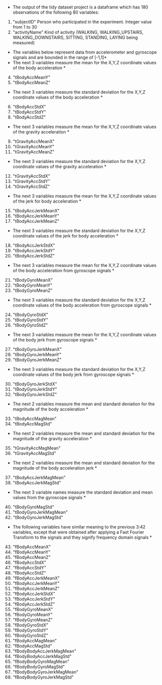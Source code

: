 + The output of the tidy dataset project is a dataframe which has 180 observations of the following 80 variables:
 1. "subjectID" 	Person who participated in the experiment. Integer value from 1 to 30
 2. "activityName"	Kind of activity (WALKING, WALKING_UPSTAIRS, WALKING_DOWNSTAIRS, SITTING, STANDING, LAYING being measured) 
 * The variables below represent data from accelerometer and gyroscope signals and are bounded in the range of [-1,1]*
 * The next 3 variables measure the mean for the X,Y,Z coordinate values of the body acceleration *
 4. "tBodyAccMeanY"            
 5. "tBodyAccMeanZ"     
 * The next 3 variables measure the standard deviation for the X,Y,Z coordinate values of the body acceleration *      
 6. "tBodyAccStdX"            
 7. "tBodyAccStdY"             
 8. "tBodyAccStdZ"    
 * The next 3 variables measure the mean for the X,Y,Z coordinate values of the gravity acceleration *        
 9. "tGravityAccMeanX"        
 10. "tGravityAccMeanY"         
 11. "tGravityAccMeanZ"         
 * The next 3 variables measure the standard deviation for the X,Y,Z coordinate values of the gravity acceleration * 
 12. "tGravityAccStdX"         
 13. "tGravityAccStdY"          
 14. "tGravityAccStdZ" 
 * The next 3 variables measure the mean for the X,Y,Z coordinate values of the jerk for body acceleration *       
 15. "tBodyAccJerkMeanX"       
 16. "tBodyAccJerkMeanY"        
 17. "tBodyAccJerkMeanZ"      
 * The next 3 variables measure the standard deviation for the X,Y,Z coordinate values of the jerk for body acceleration *   
 18. "tBodyAccJerkStdX"        
 19. "tBodyAccJerkStdY"         
 20. "tBodyAccJerkStdZ"        
 * The next 3 variables measure the mean for the X,Y,Z coordinate values of the body acceleration from gyroscope signals * 
 21. "tBodyGyroMeanX"          
 22. "tBodyGyroMeanY"           
 23. "tBodyGyroMeanZ"     
 * The next 3 variables measure the standard deviation for the X,Y,Z coordinate values of the body acceleration from gyroscope signals  *      
 24. "tBodyGyroStdX"           
 25. "tBodyGyroStdY"            
 26. "tBodyGyroStdZ"   
 * The next 3 variables measure the mean for the X,Y,Z coordinate values of the body jerk from gyroscope signals *   
 27. "tBodyGyroJerkMeanX"      
 28. "tBodyGyroJerkMeanY"       
 29. "tBodyGyroJerkMeanZ"      
 * The next 3 variables measure the standard deviation for the X,Y,Z coordinate values of the body jerk from gyroscope signals *  
 30. "tBodyGyroJerkStdX"       
 31. "tBodyGyroJerkStdY"        
 32. "tBodyGyroJerkStdZ"
 * The next 2 variables measure the mean and standard deviation for the magnitude of the body acceleration  *         
 33. "tBodyAccMagMean"         
 34. "tBodyAccMagStd"      
 * The next 2 variables measure the mean and standard deviation for the magnitude of the gravity acceleration *
 35. "tGravityAccMagMean"       
 36. "tGravityAccMagStd"  
 * The next 2 variables measure the mean and standard deviation for the magnitude of the body acceleration jerk *     
 37. "tBodyAccJerkMagMean"      
 38. "tBodyAccJerkMagStd"    
 * The next 3 variable names measure the standard deviation and mean values from the gyroscope signals *   
 40. "tBodyGyroMagStd"          
 41. "tBodyGyroJerkMagMean"     
 42. "tBodyGyroJerkMagStd"    
 * The following variables have similar meaning to the previous 3:42 variables, except that were obtained after applying a Fast Fourier Transform to the signals and they signify frequency domain signals *
 43. "fBodyAccMeanX"            
 44. "fBodyAccMeanY"            
 45. "fBodyAccMeanZ"           
 46. "fBodyAccStdX"             
 47. "fBodyAccStdY"             
 48. "fBodyAccStdZ"            
 49. "fBodyAccJerkMeanX"        
 50. "fBodyAccJerkMeanY"        
 51. "fBodyAccJerkMeanZ"       
 52. "fBodyAccJerkStdX"         
 53. "fBodyAccJerkStdY"         
 54. "fBodyAccJerkStdZ"        
 55. "fBodyGyroMeanX"           
 56. "fBodyGyroMeanY"           
 57. "fBodyGyroMeanZ"          
 58. "fBodyGyroStdX"            
 59. "fBodyGyroStdY"            
 60. "fBodyGyroStdZ"           
 61. "fBodyAccMagMean"          
 62. "fBodyAccMagStd"           
 63. "fBodyBodyAccJerkMagMean" 
 64. "fBodyBodyAccJerkMagStd"   
 65. "fBodyBodyGyroMagMean"     
 66. "fBodyBodyGyroMagStd"     
 67. "fBodyBodyGyroJerkMagMean" 
 68. "fBodyBodyGyroJerkMagStd" 